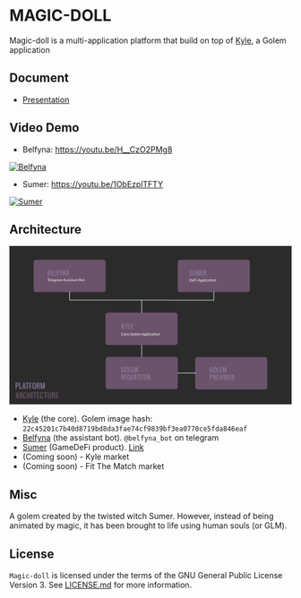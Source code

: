 # MAGIC-DOLL

Magic-doll is a multi-application platform that build on top of [Kyle](https://github.com/bakaoh/magic-doll/tree/master/kyle), a Golem application

## Document

- [Presentation](https://github.com/bakaoh/magic-doll/blob/master/presentation/README.md)

## Video Demo

- Belfyna: https://youtu.be/H__CzO2PMg8

[![Belfyna](https://img.youtube.com/vi/H__CzO2PMg8/0.jpg)](https://youtu.be/H__CzO2PMg8)

- Sumer: https://youtu.be/1ObEzplTFTY

[![Sumer](https://img.youtube.com/vi/1ObEzplTFTY/0.jpg)](https://youtu.be/1ObEzplTFTY)
 
## Architecture

![3-Component](presentation/3-Component.jpg "3-Component")

- [Kyle](https://github.com/bakaoh/magic-doll/tree/master/kyle) (the core). Golem image hash: `22c45201c7b40d8719bd8da3fae74cf9839bf3ea0770ce5fda846eaf`
- [Belfyna](https://github.com/bakaoh/magic-doll/tree/master/belfyna) (the assistant bot). `@belfyna_bot` on telegram
- [Sumer](https://github.com/bakaoh/magic-doll/tree/master/sumer) (GameDeFi product). [Link](https://idlesplinter.xyz/sumer)
- (Coming soon) - Kyle market
- (Coming soon) - Fit The Match market

## Misc

A golem created by the twisted witch Sumer. However, instead of being animated by magic, it has been brought to life using human souls (or GLM).

## License
`Magic-doll` is licensed under the terms of the GNU General Public License Version 3. See [LICENSE.md](LICENSE.md) for more information.